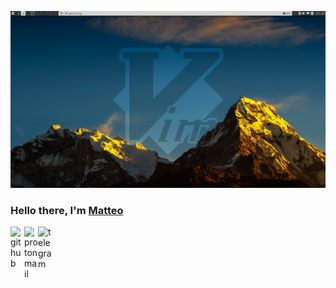 <!-- Links list -->
[github]: https://www.github.com/matteogiorgi
[protonmail]: mailto:matteo.giorgi@protonmail.com
[telegram]: https://t.me/geoteodotnet
<!-- Links list -->


![](https://github.com/matteogiorgi/matteogiorgi/blob/master/scrot.png)

### Hello there, I'm [Matteo](https://www.geoteo.net/)

[<img align="left" alt="github" width="22px" src="https://image.flaticon.com/icons/png/512/733/733553.png" />][github]
[<img align="left" alt="protonmail" width="22px" src="https://image.flaticon.com/icons/png/512/2165/2165056.png" />][protonmail]
[<img align="left" alt="telegram" width="22px" src="https://image.flaticon.com/icons/png/512/2111/2111646.png" />][telegram]

